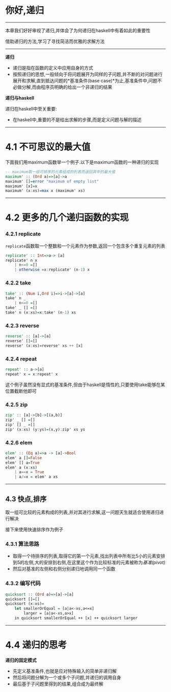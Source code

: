 # 你好,递归

---

本章我们好好审视了递归,并体会了为何递归在haskell中有着如此的重要性

借助递归的方法,学习了寻找简洁而优雅的求解方法

---

**递归**

- 递归是指在函数的定义中应用自身的方式
- 按照递归的思想,一般倾向于将问题展开为同样的子问题,并不断的对问题进行展开和求解,直到抵达问题的*基准条件(base case)*为止,基准条件中,问题不必做分解,而由程序员明确的给出一个非递归的结果

**递归与haskell**

递归在haskell中至关重要:
- 在haskell中,重要的不是给出求解的步骤,而是定义问题与解的描述

---

# 4.1 不可思议的最大值

下面我们用maximum函数举一个例子.以下是maximum函数的一种递归的实现

```haskell
-- maximum取一组可排序的元素组成的列表而返回其中的最大值
maximum' :: (Ord a)=>[a]->a
maximum' []=error "maximum of empty list"
maximum' [x]=x
maximum' (x:xs)=max x (maximum' xs)
```
---

# 4.2 更多的几个递归函数的实现

### 4.2.1 replicate

`replicate`函数取一个整数和一个元素作为参数,返回一个包含多个重复元素的列表

```haskell
replicate' :: Int=>a-> [a]
replicate' n x
    | n<=0 =[]
    | otherwise =x:replicate' (n-1) x
```

### 4.2.2 take

```haskell
take' :: (Num i,Ord i)=>i->[a]->[a]
take' n _
    | n<=0 =[]
take' _ [] =[]
take' n (x:xs)=x:take' (n-1) xs
```

### 4.2.3 reverse

```haskell
reverse' :: [a]->[a]
reverse' []=[]
reverse' (x:xs)=reverse' xs ++ [x]
```

### 4.2.4 repeat

```haskell
repeat' :: a->[a]
repeat' x = x:repeat' x
```

这个例子虽然没有显式的基准条件,但由于haskell是惰性的,只要使用take能够在某位置截断他即可

### 4.2.5 zip

```haskell
zip' :: [a]->[b]->[(a,b)]
zip' _ [] =[]
zip' [] _ =[]
zip' (x:xs) (y:ys)=(x,y):zip' xs ys
```

### 4.2.6 elem

```haskell
elem' :: (Eq a)=>a -> [a]->Bool
elem' a []=False
elem' [] a=True
elem' a (x:xs)
    | a==x = True
    | a/=x = elem' a xs
```

---

## 4.3 快点,排序

取一组可比较的元素构成的列表,并对其进行求解,这一问题天生就适合使用递归进行解决

接下来使用快速排序作为例子

### 4.3.1 算法思路

- 取得一个待排序的列表,取得它的第一个元素,找出列表中所有比5小的元素安排到5的左侧,大的安排到右侧,在这里这个作为比较标准的元素被称为*基准(pivot)*
- 然后对基准的左侧和右侧分别递归地调用同一个函数

### 4.3.2 编写代码

```haskell
quicksort :: (Ord a)=>[a]->[a]
quicksort []=[]
quicksort (x:xs)= 
    let smallerOrEqual = [a|a<-xs,a<=x]
        larger = [a|a<-xs,a>x]
    in quicksort smallerOrEqual ++ [x] ++ quicksort larger
```

---

# 4.4 递归的思考

**递归的固定模式**

- 先定义基准条件,也就是应对特殊输入的简单非递归解
- 然后将问题分解为一个或多个子问题,并递归的调用自身
- 最后基于子问题里得到的结果,组合成为最终解


